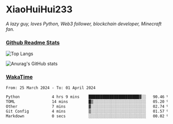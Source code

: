 # XiaoHuiHui233

*A lazy guy, loves Python, Web3 follower, blockchain developer, Minecraft fan.*

### [Github Readme Stats](https://github.com/anuraghazra/github-readme-stats)

![Top Langs](https://github-readme-stats.vercel.app/api/top-langs/?username=XiaoHuiHui233&layout=compact&theme=github_dark)

![Anurag's GitHub stats](https://github-readme-stats.vercel.app/api?username=XiaoHuiHui233&show_icons=true&theme=github_dark)

### [WakaTime](https://wakatime.com)

<!--START_SECTION:waka-->

```txt
From: 25 March 2024 - To: 01 April 2024

Python              4 hrs 9 mins    ██████████████████████▓░░   90.46 %
TOML                14 mins         █▒░░░░░░░░░░░░░░░░░░░░░░░   05.20 %
Other               7 mins          ▓░░░░░░░░░░░░░░░░░░░░░░░░   02.74 %
Git Config          4 mins          ▒░░░░░░░░░░░░░░░░░░░░░░░░   01.57 %
Markdown            0 secs          ░░░░░░░░░░░░░░░░░░░░░░░░░   00.02 %
```

<!--END_SECTION:waka-->
